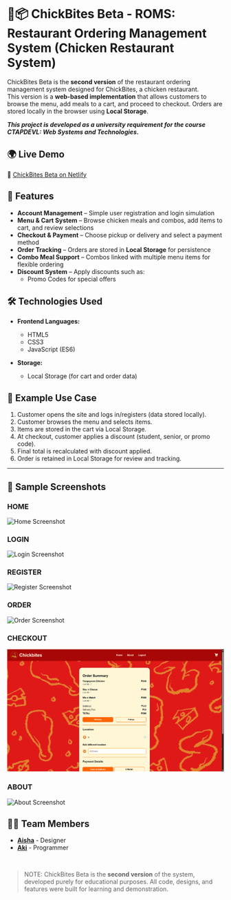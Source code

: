 # 🍗📦 ChickBites Beta - ROMS: Restaurant Ordering Management System (Chicken Restaurant System)

ChickBites Beta is the **second version** of the restaurant ordering management system designed for ChickBites, a chicken restaurant.  
This version is a **web-based implementation** that allows customers to browse the menu, add meals to a cart, and proceed to checkout. Orders are stored locally in the browser using **Local Storage**.  

___**This project is developed as a university requirement for the course CTAPDEVL: Web Systems and Technologies.**___

## 🌍 Live Demo
🔗 [ChickBites Beta on Netlify](https://chickbitess.netlify.app/)

## 🚀 Features
- **Account Management** – Simple user registration and login simulation  
- **Menu & Cart System** – Browse chicken meals and combos, add items to cart, and review selections  
- **Checkout & Payment** – Choose pickup or delivery and select a payment method  
- **Order Tracking** – Orders are stored in **Local Storage** for persistence  
- **Combo Meal Support** – Combos linked with multiple menu items for flexible ordering  
- **Discount System** – Apply discounts such as:  
  - Promo Codes for special offers  

## 🛠️ Technologies Used
- **Frontend Languages:**  
  - HTML5  
  - CSS3  
  - JavaScript (ES6)  

- **Storage:**  
  - Local Storage (for cart and order data)  

## 📖 Example Use Case
1. Customer opens the site and logs in/registers (data stored locally).  
2. Customer browses the menu and selects items.  
3. Items are stored in the cart via Local Storage.  
4. At checkout, customer applies a discount (student, senior, or promo code).  
5. Final total is recalculated with discount applied.  
6. Order is retained in Local Storage for review and tracking.  

---
## 📸 Sample Screenshots

### HOME
![Home Screenshot](chickbites-beta/sscbbeta/home.png)

### LOGIN
![Login Screenshot](chickbites-beta/sscbbeta/login.png)

### REGISTER
![Register Screenshot](chickbites-beta/sscbbeta/register.png)

### ORDER
![Order Screenshot](chickbites-beta/sscbbeta/order.png)

### CHECKOUT
![Checkout Screenshot](sscbbeta/checkout.png)

### ABOUT
![About Screenshot](chickbites-beta/sscbbeta/about.png)


## 🧑‍💻 Team Members
- **[Aisha](https://github.com/AishBon)** - Designer  
- **[Aki](https://github.com/private-staticvoid)** - Programmer  
<br>

> NOTE: ChickBites Beta is the **second version** of the system, developed purely for educational purposes. All code, designs, and features were built for learning and demonstration.  
